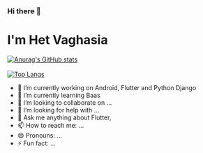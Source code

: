 ### Hi there 👋

<!--
**hetvaghasia39/hetvaghasia39** is a ✨ _special_ ✨ repository because its `README.md` (this file) appears on your GitHub profile.

Here are some ideas to get you started:-->

<h1>I'm Het Vaghasia</h1>


[![Anurag's GitHub stats](https://github-readme-stats.vercel.app/api?username=hetvaghasia39)](https://github.com/hetvaghasia39/github-readme-stats)
<br>
<br>
[![Top Langs](https://github-readme-stats.vercel.app/api/top-langs/?username=hetvaghasia39&layout=compact)](https://github.com/hetvaghasia39/github-readme-stats)




- 🔭 I’m currently working on Android, Flutter and Python Django
- 🌱 I’m currently learning Baas
- 👯 I’m looking to collaborate on ...
- 🤔 I’m looking for help with ...
- 💬 Ask me anything about Flutter, 
- 📫 How to reach me: ...
- 😄 Pronouns: ...
- ⚡ Fun fact: ...


